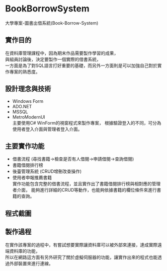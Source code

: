 # BookBorrowSystem
大學專案-圖書出借系統(Book-Borrow-System)

## 實作目的
在資料庫管理課程中，因為期末作品需要製作學習的成果，<br>
與組員討論後，決定要製作一個實際的借書系統，<br>
一方面是為了對SQL語言打好重要的基礎，而另外一方面則是可以加強自己對於實作專案的熟悉度。

## 設計理念與技術
- Windows Form
- ADO.NET
- MSSQL
- MetroModernUI<br>
主要使用C# WinForm的視窗程式來製作專案，
根據驗證登入的不同，可分為使用者登入介面與管理者登入介面。

## 主要實作功能
- 借書流程 (尋找書籍->檢查是否有人借閱->申請借閱->查詢借閱)
- 書籍借閱排行榜
- 後臺管理系統 (CRUD增刪改查操作)
- 使用者申報推薦書籍<br>
實作功能包含完整的借書流程，並且實作出了書籍借閱排行榜與相對應的管理者介面，
能夠進行詳細的CRUD等動作，也能夠依據書籍的欄位條件來進行書籍的查詢。

## 程式截圖

## 製作過程
在實作該專案的過程中，有嘗試想要實際讓資料庫可以被外部來連接，達成實際遠端資料庫的功能，<br>
所以在網路這方面有另外研究了關於虛擬伺服器的功能，讓實作出來的程式也能透過外部裝置來進行連線。
